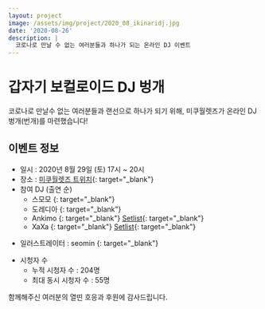 ```yaml
---
layout: project
image: /assets/img/project/2020_08_ikinaridj.jpg
date: '2020-08-26'
description: |
  코로나로 만날 수 없는 여러분들과 하나가 되는 온라인 DJ 이벤트
---
```


# 갑자기 보컬로이드 DJ 벙개

코로나로 만날수 없는 여러분들과 랜선으로 하나가 되기 위해, 미쿠월렛즈가 온라인 DJ 벙개(번개)를 마련했습니다!

## 이벤트 정보
- 일시 : 2020년 8월 29일 (토) 17시 ~ 20시
- 장소 : [<i class="fab fa-twitch"></i> 미쿠월렛즈 트위치](https://twitch.com/mikuwallets){: target="_blank"}
- 참여 DJ (출연 순)
  - 스모모 [<i class="fab fa-twitter"></i>](https://twitter.com/godseiyuwug){: target="_blank"}
  - 도레디아 [<i class="fab fa-twitter"></i>](https://twitter.com/dore__dia_){: target="_blank"}
  - Ankimo [<i class="fab fa-twitter"></i>](https://twitter.com/ankimo_o){: target="_blank"} [Setlist](https://twitter.com/Ankimo_o/status/1299729690278596608){: target="_blank"}
  - XaXa [<i class="fab fa-twitter"></i>](https://twitter.com/xaxakyc){: target="_blank"} [Setlist](https://twitter.com/XaXaKYC/status/1299940816228499461){: target="_blank"}

* 일러스트레이터 : seomin [<i class="fab fa-twitter"></i>](https://twitter.com/xseomin){: target="_blank"}

- 시청자 수
  - 누적 시청자 수 : 204명
  - 최대 동시 시청자 수 : 55명

함께해주신 여러분의 열띤 호응과 후원에 감사드립니다.
